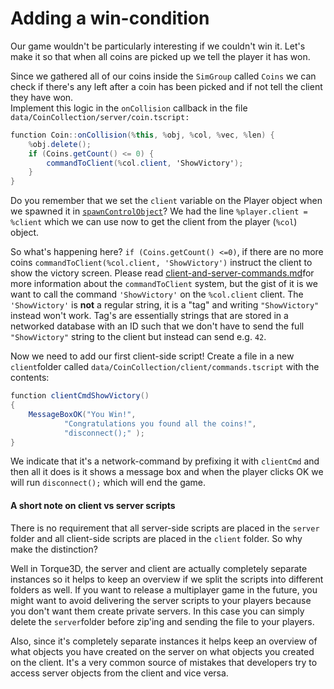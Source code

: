 # Adding a win-condition

Our game wouldn't be particularly interesting if we couldn't win it. Let's make it so that when all coins are picked up we tell the player it has won.

Since we gathered all of our coins inside the `SimGroup` called `Coins` we can check if there's any left after a coin has been picked and if not tell the client they have won.\
Implement this logic in the `onCollision` callback in the file `data/CoinCollection/server/coin.tscript:`

```csharp
function Coin::onCollision(%this, %obj, %col, %vec, %len) {
    %obj.delete();
    if (Coins.getCount() <= 0) {
        commandToClient(%col.client, 'ShowVictory');
    }
}
```

Do you remember that we set the `client` variable on the Player object when we spawned it in [`spawnControlObject`](adding-a-player.md)? We had the line `%player.client = %client` which we can use now to get the client from the player (`%col`) object.

So what's happening here? `if (Coins.getCount() <=0)`, if there are no more coins `commandToClient(%col.client, 'ShowVictory')` instruct the client to show the victory screen. Please read [client-and-server-commands.md](../../../building-your-gameplay/client-and-server-commands.md "mention")for more information about the `commandToClient` system, but the gist of it is we want to call the command `'ShowVictory'` on the `%col.client` client. The `'ShowVictory'` is **not** a regular string, it is a "tag" and writing `"ShowVictory"` instead won't work. Tag's are essentially strings that are stored in a networked  database with an ID such that we don't have to send the full `"ShowVictory"` string to the client but instead can send e.g. `42`.

Now we need to add our first client-side script! Create a file in a new `client`folder called `data/CoinCollection/client/commands.tscript` with the contents:

```csharp
function clientCmdShowVictory()
{
    MessageBoxOK("You Win!",
            "Congratulations you found all the coins!",
            "disconnect();" );
}
```

We indicate that it's a network-command by prefixing it with `clientCmd` and then all it does is it shows a message box and when the player clicks OK we will run `disconnect();` which will end the game.

#### A short note on client vs server scripts

There is no requirement that all server-side scripts are placed in the `server` folder and all client-side scripts are placed in the `client` folder. So why make the distinction?

Well in Torque3D, the server and client are actually completely separate instances so it helps to keep an overview if we split the scripts into different folders as well. If you want to release a multiplayer game in the future, you might want to avoid delivering the server scripts to your players because you don't want them create private servers. In this case you can simply delete the `server`folder before zip'ing and sending the file to your players.

Also, since it's completely separate instances it helps keep an overview of what objects you have created on the server on what objects you created on the client. It's a very common source of mistakes that developers try to access server objects from the client and vice versa.
